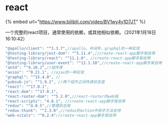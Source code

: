 # react

{% embed url="https://www.bilibili.com/video/BV1wy4y1D7JT" %}

一个完整的react项目，通常使用的依赖，或其他相似依赖。（2021年1月18日16:10:42）

```javascript
"@apollo/client": "^3.3.7",//apollo，中间件，graphql的一种实现
"@testing-library/jest-dom": "^5.11.4",//create-react-app脚手架自带
"@testing-library/react": "^11.1.0", //create-react-app脚手架自带
"@testing-library/user-event": "^12.1.10",//create-react-app脚手架自带
"antd": "^4.10.2",//组件库
"axios": "^0.21.1", //ajax的一种实现
"graphql": "^15.4.0", //
"pubsub-js": "^1.9.2", //两个组件之间传递状态值
"react": "^17.0.1",
"react-dom": "^17.0.1", 
"react-router-dom": "^5.2.0",//react-router的web版
"react-scripts": "4.0.1", //create-react-app脚手架自带
"redux": "^4.0.5",//管理状态用
"redux-thunk": "^2.3.0",//redux的action中异步方法支持
"web-vitals": "^0.2.4"//create-react-app脚手架自带
```


